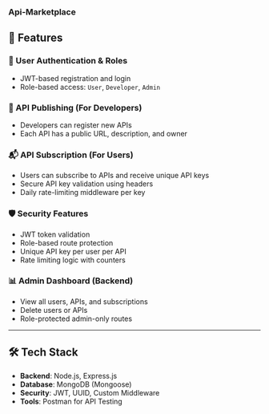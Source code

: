 ### Api-Marketplace
## 🚀 Features

### 🧑 User Authentication & Roles
- JWT-based registration and login
- Role-based access: `User`, `Developer`, `Admin`

### 🔌 API Publishing (For Developers)
- Developers can register new APIs
- Each API has a public URL, description, and owner

### 📬 API Subscription (For Users)
- Users can subscribe to APIs and receive unique API keys
- Secure API key validation using headers
- Daily rate-limiting middleware per key

### 🛡 Security Features
- JWT token validation
- Role-based route protection
- Unique API key per user per API
- Rate limiting logic with counters

### 📊 Admin Dashboard (Backend)
- View all users, APIs, and subscriptions
- Delete users or APIs
- Role-protected admin-only routes

---

## 🛠 Tech Stack

- **Backend**: Node.js, Express.js
- **Database**: MongoDB (Mongoose)
- **Security**: JWT, UUID, Custom Middleware
- **Tools**: Postman for API Testing


